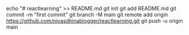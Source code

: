echo "# reactlearning" >> README.md
git init
git add README.md
git commit -m "first commit"
git branch -M main
git remote add origin https://github.com/nivasdhinablogger/reactlearning.git
git push -u origin main